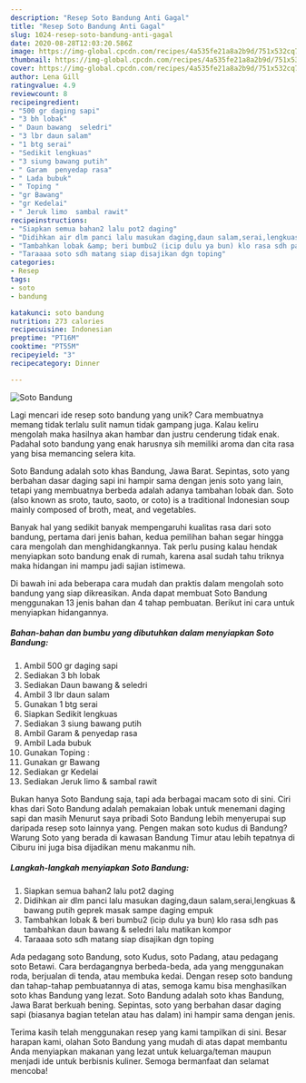 ```yaml
---
description: "Resep Soto Bandung Anti Gagal"
title: "Resep Soto Bandung Anti Gagal"
slug: 1024-resep-soto-bandung-anti-gagal
date: 2020-08-28T12:03:20.586Z
image: https://img-global.cpcdn.com/recipes/4a535fe21a8a2b9d/751x532cq70/soto-bandung-foto-resep-utama.jpg
thumbnail: https://img-global.cpcdn.com/recipes/4a535fe21a8a2b9d/751x532cq70/soto-bandung-foto-resep-utama.jpg
cover: https://img-global.cpcdn.com/recipes/4a535fe21a8a2b9d/751x532cq70/soto-bandung-foto-resep-utama.jpg
author: Lena Gill
ratingvalue: 4.9
reviewcount: 8
recipeingredient:
- "500 gr daging sapi"
- "3 bh lobak"
- " Daun bawang  seledri"
- "3 lbr daun salam"
- "1 btg serai"
- "Sedikit lengkuas"
- "3 siung bawang putih"
- " Garam  penyedap rasa"
- " Lada bubuk"
- " Toping "
- "gr Bawang"
- "gr Kedelai"
- " Jeruk limo  sambal rawit"
recipeinstructions:
- "Siapkan semua bahan2 lalu pot2 daging"
- "Didihkan air dlm panci lalu masukan daging,daun salam,serai,lengkuas &amp; bawang putih geprek masak sampe daging empuk"
- "Tambahkan lobak &amp; beri bumbu2 (icip dulu ya bun) klo rasa sdh pas tambahkan daun bawang &amp; seledri lalu matikan kompor"
- "Taraaaa soto sdh matang siap disajikan dgn toping"
categories:
- Resep
tags:
- soto
- bandung

katakunci: soto bandung 
nutrition: 273 calories
recipecuisine: Indonesian
preptime: "PT16M"
cooktime: "PT55M"
recipeyield: "3"
recipecategory: Dinner

---
```



![Soto Bandung](https://img-global.cpcdn.com/recipes/4a535fe21a8a2b9d/751x532cq70/soto-bandung-foto-resep-utama.jpg)

Lagi mencari ide resep soto bandung yang unik? Cara membuatnya memang tidak terlalu sulit namun tidak gampang juga. Kalau keliru mengolah maka hasilnya akan hambar dan justru cenderung tidak enak. Padahal soto bandung yang enak harusnya sih memiliki aroma dan cita rasa yang bisa memancing selera kita.

Soto Bandung adalah soto khas Bandung, Jawa Barat. Sepintas, soto yang berbahan dasar daging sapi ini hampir sama dengan jenis soto yang lain, tetapi yang membuatnya berbeda adalah adanya tambahan lobak dan. Soto (also known as sroto, tauto, saoto, or coto) is a traditional Indonesian soup mainly composed of broth, meat, and vegetables.

Banyak hal yang sedikit banyak mempengaruhi kualitas rasa dari soto bandung, pertama dari jenis bahan, kedua pemilihan bahan segar hingga cara mengolah dan menghidangkannya. Tak perlu pusing kalau hendak menyiapkan soto bandung enak di rumah, karena asal sudah tahu triknya maka hidangan ini mampu jadi sajian istimewa.


Di bawah ini ada beberapa cara mudah dan praktis dalam mengolah soto bandung yang siap dikreasikan. Anda dapat membuat Soto Bandung menggunakan 13 jenis bahan dan 4 tahap pembuatan. Berikut ini cara untuk menyiapkan hidangannya.

<!--inarticleads1-->

##### Bahan-bahan dan bumbu yang dibutuhkan dalam menyiapkan Soto Bandung:

1. Ambil 500 gr daging sapi
1. Sediakan 3 bh lobak
1. Sediakan  Daun bawang &amp; seledri
1. Ambil 3 lbr daun salam
1. Gunakan 1 btg serai
1. Siapkan Sedikit lengkuas
1. Sediakan 3 siung bawang putih
1. Ambil  Garam &amp; penyedap rasa
1. Ambil  Lada bubuk
1. Gunakan  Toping :
1. Gunakan gr Bawang
1. Sediakan gr Kedelai
1. Sediakan  Jeruk limo &amp; sambal rawit


Bukan hanya Soto Bandung saja, tapi ada berbagai macam soto di sini. Ciri khas dari Soto Bandung adalah pemakaian lobak untuk menemani daging sapi dan masih Menurut saya pribadi Soto Bandung lebih menyerupai sup daripada resep soto lainnya yang. Pengen makan soto kudus di Bandung? Warung Soto yang berada di kawasan Bandung Timur atau lebih tepatnya di Ciburu ini juga bisa dijadikan menu makanmu nih. 

<!--inarticleads2-->

##### Langkah-langkah menyiapkan Soto Bandung:

1. Siapkan semua bahan2 lalu pot2 daging
1. Didihkan air dlm panci lalu masukan daging,daun salam,serai,lengkuas &amp; bawang putih geprek masak sampe daging empuk
1. Tambahkan lobak &amp; beri bumbu2 (icip dulu ya bun) klo rasa sdh pas tambahkan daun bawang &amp; seledri lalu matikan kompor
1. Taraaaa soto sdh matang siap disajikan dgn toping


Ada pedagang soto Bandung, soto Kudus, soto Padang, atau pedagang soto Betawi. Cara berdagangnya berbeda-beda, ada yang menggunakan roda, berjualan di tenda, atau membuka kedai. Dengan resep soto bandung dan tahap-tahap pembuatannya di atas, semoga kamu bisa menghasilkan soto khas Bandung yang lezat. Soto Bandung adalah soto khas Bandung, Jawa Barat berkuah bening. Sepintas, soto yang berbahan dasar daging sapi (biasanya bagian tetelan atau has dalam) ini hampir sama dengan jenis. 

Terima kasih telah menggunakan resep yang kami tampilkan di sini. Besar harapan kami, olahan Soto Bandung yang mudah di atas dapat membantu Anda menyiapkan makanan yang lezat untuk keluarga/teman maupun menjadi ide untuk berbisnis kuliner. Semoga bermanfaat dan selamat mencoba!
